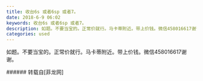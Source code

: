 ```yaml
---
title: 收台6s 或者6sp 或者7。
date: 2018-6-9 06:02
keywords: 收台6s 或者6sp 或者7。
description: 如题。不要当宝的。正常价就行。马卡蒂附近。带上价钱。微信458016617谢谢。
categories: used
---
```

<td class="t_f" id="postmessage_1403726">

如题。不要当宝的。正常价就行。马卡蒂附近。带上价钱。微信458016617谢谢。<br/>
</td>
###### 转载自[菲龙网]